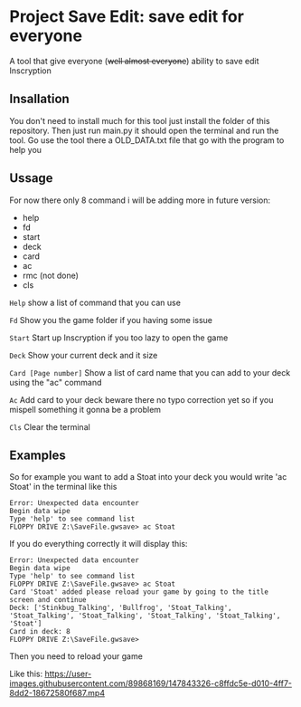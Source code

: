 # Project Save Edit: save edit for everyone
A tool that give everyone (~~well almost everyone~~) ability to save edit Inscryption

## Insallation
You don't need to install much for this tool just install the folder of this repository. Then just run main.py it should open the terminal and run the tool.
Go use the tool there a OLD_DATA.txt file that go with the program to help you

## Ussage
For now there only 8 command i will be adding more in future version:
- help
- fd
- start
- deck
- card
- ac
- rmc (not done)
- cls

`Help`
show a list of command that you can use

`Fd`
Show you the game folder if you having some issue

`Start`
Start up Inscryption if you too lazy to open the game

`Deck`
Show your current deck and it size

`Card [Page number]`
Show a list of card name that you can add to your deck using the "ac" command

`Ac`
Add card to your deck beware there no typo correction yet so if you mispell something it gonna be a problem

`Cls`
Clear the terminal

## Examples
So for example you want to add a Stoat into your deck you would write 'ac Stoat' in the terminal like this
```
Error: Unexpected data encounter
Begin data wipe
Type 'help' to see command list
FLOPPY DRIVE Z:\SaveFile.gwsave> ac Stoat
```
If you do everything correctly it will display this:
```
Error: Unexpected data encounter
Begin data wipe
Type 'help' to see command list
FLOPPY DRIVE Z:\SaveFile.gwsave> ac Stoat
Card 'Stoat' added please reload your game by going to the title screen and continue
Deck: ['Stinkbug_Talking', 'Bullfrog', 'Stoat_Talking', 'Stoat_Talking', 'Stoat_Talking', 'Stoat_Talking', 'Stoat_Talking', 'Stoat']
Card in deck: 8
FLOPPY DRIVE Z:\SaveFile.gwsave> 
```
Then you need to reload your game

Like this:
https://user-images.githubusercontent.com/89868169/147843326-c8ffdc5e-d010-4ff7-8dd2-18672580f687.mp4

